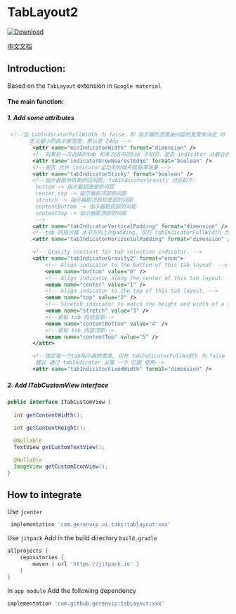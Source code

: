 # TabLayout2  
[ ![Download](https://api.bintray.com/packages/gerenvip/maven/TabLayout/images/download.svg) ](https://bintray.com/gerenvip/maven/TabLayout/_latestVersion)

[中文文档](https://github.com/gerenvip/tablayout/blob/master/README_CN.md)
## Introduction:
Based on the `TabLayout` extension in `Google material`

#### The main function:

##### 1. Add some attributes  

```xml
 <!--当 tabIndicatorFullWidth 为 false，即 指示器的宽度由内容的宽度来决定 时
       定义最小的指示器宽度，默认是 24dp -->
        <attr name="minIndicatorWidth" format="dimension" />
        <!--如果前一次选择的tab 和本次选中的tab 不相邻，是否 indicator 从最近的边缘开始-->
        <attr name="indicatorGrowNearestEdge" format="boolean" />
        <!--是否 允许 indicator运动的时候开启粘滞效果 -->
        <attr name="tabIndicatorSticky" format="boolean" />
        <!--指示器距所依赖的边间距, tabIndicatorGravity 对应如下:
         bottom -> 指示器距底部的间距
         center,top -> 指示器距顶部的间距
         stretch -> 指示器距顶部和底部的间距
         contentBottom -> 指示器距底部的间距
         contentTop -> 指示器距顶部的间距
         -->
        <attr name="tabIndicatorVerticalPadding" format="dimension" />
        <!--tab 的指示器 水平方向上的padding, 仅在 tabIndicatorFullWidth 为 false 的情况下生效 -->
        <attr name="tabIndicatorHorizontalPadding" format="dimension" />

        <!-- Gravity constant for tab selection indicator. -->
        <attr name="tabIndicatorGravity2" format="enum">
            <!-- Align indicator to the bottom of this tab layout. -->
            <enum name="bottom" value="0" />
            <!-- Align indicator along the center of this tab layout. -->
            <enum name="center" value="1" />
            <!-- Align indicator to the top of this tab layout. -->
            <enum name="top" value="2" />
            <!-- Stretch indicator to match the height and width of a tab item in this layout. -->
            <enum name="stretch" value="3" />
            <!--紧贴 tab 内容底部-->
            <enum name="contentBottom" value="4" />
            <!--紧贴 tab 内容顶部-->
            <enum name="contentTop" value="5" />
        </attr>

        <!--固定每一个tab指示器的宽度, 仅在 tabIndicatorFullWidth 为 false 的情况下生效,
         建议 通过 tabIndicator 设置 一个 位图 使用-->
        <attr name="tabIndicatorFixedWidth" format="dimension" />
```

##### 2. Add ITabCustomView interface  

```java
public interface ITabCustomView {
 
  int getContentWidth();
  
  int getContentHeight();

  @Nullable
  TextView getCustomTextView();

  @Nullable
  ImageView getCustomIconView();
}
``` 

## How to integrate  

Use `jcenter`
```groovy
 implementation 'com.gerenvip.ui.tabs:tablayout:xxx'
```  


Use `jitpack`
Add in the build directory `build.gradle`

```groovy
allprojects {
    repositories {
        maven { url 'https://jitpack.io' }
    }
}
```
In `app module` Add the following dependency
```groovy
implementation 'com.github.gerenvip:tabLayout:xxx'
```